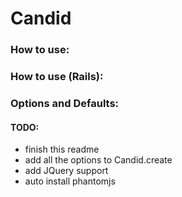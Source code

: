 # Candid

### How to use:

### How to use (Rails):

### Options and Defaults:



#### TODO:
- finish this readme
- add all the options to Candid.create
- add JQuery support
- auto install phantomjs
